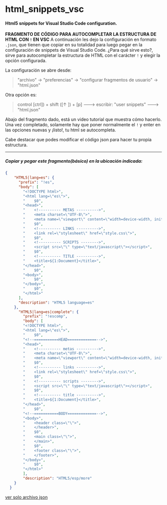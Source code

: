 # html_snippets_vsc
#### Html5 snippets for Visual Studio Code configuration.

**FRAGMENTO DE CÓDIGO  PARA AUTOCOMPLETAR  LA ESTRUCTURA DE HTML CON `!`  EN VSC**
A continuación les dejo la configuración en formato `.json`, que tienen que copiar en su totalidad para luego pegar en la configuración de snippets de  Visual Studio Code. ¿Para qué sirve esto?, sirve para autocompletar la estructura de HTML con el carácter `!` y elegir la opción configurada.  

La configuración se abre desde:
> "archivo" -> "preferencias" -> "configurar fragmentos de usuario" -> "html.json"

Otra opción es:
>  control [ctrl]) + shift ([↑    ]) + [p]  --->  escribir: "user snippets" ---> "html.json"
 
Abajo del fragmento dado, está un video tutorial que muestra cómo hacerlo. Una vez completado, solamente hay que poner normalmente el `!` y enter en las opciones nuevas y ¡listo!, tu html se autocompleta.  

Cabe destacar que podes modificar el código json para hacer tu propia estructura.

---

##### Copiar y pegar este fragmento(básico) en la ubicación indicada:

```json
{
    "HTML5|lang=es": {
      "prefix": "!es",
      "body": [
        "<!DOCTYPE html>",
        "<html lang=\"es\">",
        "    $0",
        "<head>",
        "    <!---------- METAS ---------->",
        "    <meta charset=\"UTF-8\">",
        "    <meta name=\"viewport\" content=\"width=device-width, initial-scale=1.0\">",
        "    $0",
        "    <!---------- LINKS ---------->",
        "    <link rel=\"stylesheet\" href=\"style.css\">",
        "    $0",
        "    <!---------- SCRIPTS -------->",
        "    <script src=\"\" type=\"text/javascript\"></script>",
        "    $0",
        "    <!---------- TITLE ---------->",
        "    <title>${1:Document}</title>",
        "</head>",
        "    $0",
        "<body>",
        "    $0",
        "</body>",
        "    $0",
        "</html>"
      ],
      "description": "HTML5 language=es"
    },
      "HTML5|lang=es|complete": {
        "prefix": "!escomp",
        "body": [
        "<!DOCTYPE html>",
        "<html lang=\"es\">",
        "    $0",
        "<!--===========HEAD=============-->",
        "<head>",
        "    <!---------- metas ---------->",
        "    <meta charset=\"UTF-8\">",
        "    <meta name=\"viewport\" content=\"width=device-width, initial-scale=1.0\">",
        "    $0",
        "    <!---------- links ---------->",
        "    <link rel=\"stylesheet\" href=\"style.css\">",
        "    $0",
        "    <!---------- scripts -------->",
        "    <script src=\"\" type=\"text/javascript\"></script>",
        "    $0",
        "    <!---------- title ---------->",
        "    <title>${1:Document}</title>",
        "</head>",
        "    $0",
        "<!--===========BODY=============-->",
        "<body>",
        "    <header class=\"\">",
        "    </header>",
        "    $0",
        "    <main class=\"\">",
        "    </main>",
        "    $0",
        "    <footer class=\"\">",
        "    </footer>",
        "</body>",
        "    $0",
        "</html>"
        ],
        "description": "HTML5/esp/more"
    }
  }

```
[ver solo archivo json](https://github.com/Jesparzarom/html-snippets_vsc/edit/main/html_snippets.json)



